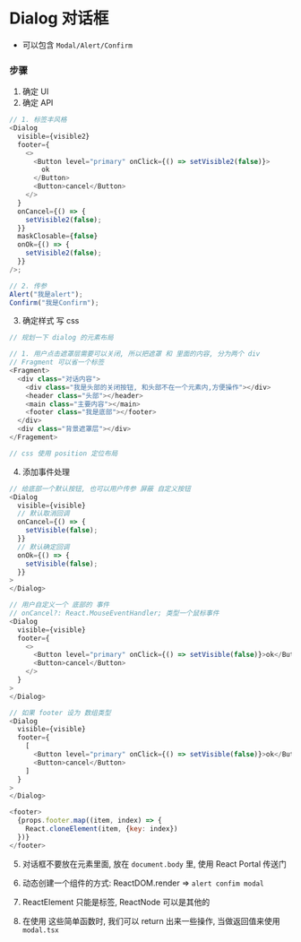 # Dialog 对话框

- 可以包含 `Modal/Alert/Confirm`

### 步骤

1. 确定 UI
2. 确定 API

```js
// 1. 标签丰风格
<Dialog
  visible={visible2}
  footer={
    <>
      <Button level="primary" onClick={() => setVisible2(false)}>
        ok
      </Button>
      <Button>cancel</Button>
    </>
  }
  onCancel={() => {
    setVisible2(false);
  }}
  maskClosable={false}
  onOk={() => {
    setVisible2(false);
  }}
/>;

// 2. 传参
Alert("我是alert");
Confirm("我是Confirm");
```

3. 确定样式 写 css

```js
// 规划一下 dialog 的元素布局

// 1. 用户点击遮罩层需要可以关闭, 所以把遮罩 和 里面的内容, 分为两个 div
// Fragment 可以省一个标签
<Fragment>
  <div class="对话内容">
    <div class="我是头部的关闭按钮, 和头部不在一个元素内,方便操作"></div>
    <header class="头部"></header>
    <main class="主要内容"></main>
    <footer class="我是底部"></footer>
  </div>
  <div class="背景遮罩层"></div>
</Fragement>

// css 使用 position 定位布局
```
4. 添加事件处理
```js
// 给底部一个默认按钮, 也可以用户传参 屏蔽 自定义按钮
<Dialog
  visible={visible}
  // 默认取消回调
  onCancel={() => {
    setVisible(false);
  }}
  // 默认确定回调
  onOk={() => {
    setVisible(false);
  }}
>
</Dialog>

// 用户自定义一个 底部的 事件
// onCancel?: React.MouseEventHandler; 类型一个鼠标事件
<Dialog
  visible={visible}
  footer={
    <>
      <Button level="primary" onClick={() => setVisible(false)}>ok</Button>
      <Button>cancel</Button>
    </>
  }
>
</Dialog>

// 如果 footer 设为 数组类型
<Dialog
  visible={visible}
  footer={
    [
      <Button level="primary" onClick={() => setVisible(false)}>ok</Button>
      <Button>cancel</Button>
    ]
  }
>
</Dialog>

<footer>
  {props.footer.map((item, index) => {
    React.cloneElement(item, {key: index})
  })}
</footer>
```

5. 对话框不要放在元素里面, 放在 `document.body` 里, 使用 React Portal 传送门

6. 动态创建一个组件的方式: ReactDOM.render => `alert confim modal`

7. ReactElement 只能是标签, ReactNode 可以是其他的

8. 在使用 这些简单函数时, 我们可以 return 出来一些操作, 当做返回值来使用 `modal.tsx`
